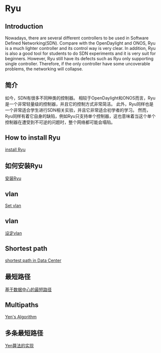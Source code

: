 # Ryu
## Introduction
Nowadays, there are several different controllers to be used in Software Defined Networking(SDN).
Compare with the OpenDaylight and ONOS, Ryu is a much lighter controller and its control way is very clear. 
In addition, Ryu is also a good tool for students to do SDN experiments and it is very suit for beginners.
However, Ryu still have its defects such as Ryu only supporting single controller. Therefore, if the only controller have some uncoverable problems, the networking will collapse.
 
## 简介
如今，SDN有很多不同种类的控制器。
相较于OpenDaylight和ONOS而言，Ryu是一个非常轻量级的控制器，并且它的控制方式非常简洁。
此外，Ryu同样也是一个非常适合学生进行SDN相关实验，并且它非常适合初学者的学习。
然而，Ryu同样有着它自身的缺陷，例如Ryu只支持单个控制器，这也意味着当这个单个控制器在遭受到不可逆的问题时，整个网络都可能会塌陷。

## How to install Ryu
[install Ryu](install)

## 如何安装Ryu
[安装Ryu](/install)

## vlan
[Set vlan](vlan)

## vlan
[设定vlan](vlan)

## Shortest path
[shortest path in Data Center](shortpath)

## 最短路径
[基于数据中心的最短路径](shortpath)

## Multipaths
[Yen's Algorithm](multipath)

## 多条最短路径
[Yen算法的实现](multipath)

